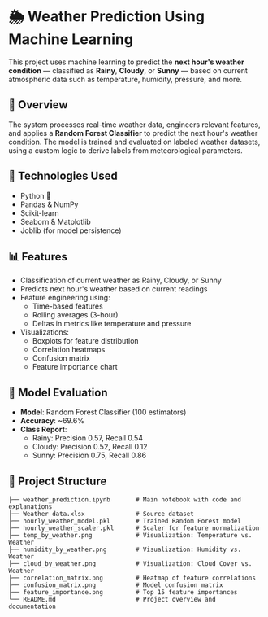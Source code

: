 # 🌦️ Weather Prediction Using Machine Learning

This project uses machine learning to predict the **next hour's weather condition** — classified as **Rainy**, **Cloudy**, or **Sunny** — based on current atmospheric data such as temperature, humidity, pressure, and more.

## 📌 Overview

The system processes real-time weather data, engineers relevant features, and applies a **Random Forest Classifier** to predict the next hour's weather condition. The model is trained and evaluated on labeled weather datasets, using a custom logic to derive labels from meteorological parameters.

## 🧠 Technologies Used

- Python 🐍
- Pandas & NumPy
- Scikit-learn
- Seaborn & Matplotlib
- Joblib (for model persistence)

## 📊 Features

- Classification of current weather as Rainy, Cloudy, or Sunny
- Predicts next hour's weather based on current readings
- Feature engineering using:
  - Time-based features
  - Rolling averages (3-hour)
  - Deltas in metrics like temperature and pressure
- Visualizations:
  - Boxplots for feature distribution
  - Correlation heatmaps
  - Confusion matrix
  - Feature importance chart

## 🧪 Model Evaluation

- **Model**: Random Forest Classifier (100 estimators)
- **Accuracy**: ~69.6%
- **Class Report**:
  - Rainy: Precision 0.57, Recall 0.54
  - Cloudy: Precision 0.52, Recall 0.12
  - Sunny: Precision 0.75, Recall 0.86

## 📁 Project Structure

```plaintext
├── weather_prediction.ipynb       # Main notebook with code and explanations
├── Weather data.xlsx              # Source dataset
├── hourly_weather_model.pkl       # Trained Random Forest model
├── hourly_weather_scaler.pkl      # Scaler for feature normalization
├── temp_by_weather.png            # Visualization: Temperature vs. Weather
├── humidity_by_weather.png        # Visualization: Humidity vs. Weather
├── cloud_by_weather.png           # Visualization: Cloud Cover vs. Weather
├── correlation_matrix.png         # Heatmap of feature correlations
├── confusion_matrix.png           # Model confusion matrix
├── feature_importance.png         # Top 15 feature importances
└── README.md                      # Project overview and documentation
